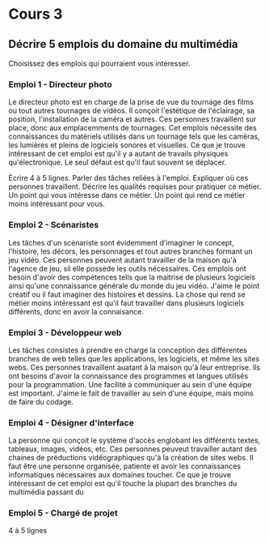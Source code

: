 # Cours 3
## Décrire 5 emplois du domaine du multimédia
Choisissez des emplois qui pourraient vous intéresser. 

### Emploi 1 - Directeur photo
Le directeur photo est en charge de la prise de vue du tournage des films ou tout autres tournages de vidéos. Il conçoit l'estétique de l'éclairage, sa position, l'installation de la caméra et autres. Ces personnes travaillent sur place, donc aux emplacemments de tournages. Cet emplois nécessite des connaissances du matériels utilisés dans un tournage tels que les caméras, les lumières et pleins de logiciels sonores et visuelles. Ce que je trouve intéressant de cet emploi est qu'il y a autant de travails physiques qu'électronique. Le seul défaut est qu'il faut souvent se déplacer.

Écrire 4 à 5 lignes. Parler des tâches reliées à l'emploi. Expliquer où ces personnes travaillent. Décrire les qualités requises pour pratiquer ce métier. Un point qui vous intéresse dans ce métier. Un point qui rend ce métier moins intéressant pour vous.  

### Emploi 2 - Scénaristes
Les tâches d'un scénariste sont évidemment d'imaginer le concept, l'histoire, les décors, les personnages et tout autres branches formant un jeu vidéo. Ces personnes peuvent autant travailler de la maison qu'à l'agence de jeu, sil elle possède les outils nécessaires. Ces emplois ont besoin d'avoir des compétences tells que la maitrise de plusieurs logiciels ainsi qu'une connaissance générale du monde du jeu vidéo. J'aime le point créatif ou il faut imaginer des histoires et dessins. La chose qui rend se métier moins intéressant est qu'il faut travailler dans plusieurs logiciels différents, donc en avoir la connaisance.

### Emploi 3 - Développeur web
Les tâches consistes à prendre en charge la conception des différentes branches de web telles que les applications, les logiciels, et même les sites webs. Ces personnes travaillent auatant à la maison qu'à leur entreprise. Ils ont besoins d'avoir la connaissance des programmes et langues utilisés pour la programmation. Une facilité à communiquer au sein d'une équipe est important. J'aime le fait de travailler au sein d'une équipe, mais moins de faire du codage.

### Emploi 4 - Désigner d'interface
La personne qui conçoit le système d'accès englobant les différents textes, tableaux, images, vidéos, etc. Ces personnes peuveut travailler autant des chaines de préductions vidéographiques qu'à la création de sites webs. Il faut être une personne organisée, patiente et avoir les connaissances informatiques nécessaires aux domaines toucher. Ce que je trouve intéressant de cet emploi est qu'il touche la plupart des branches du multimédia passant du 

### Emploi 5 - Chargé de projet
4 à 5 lignes

